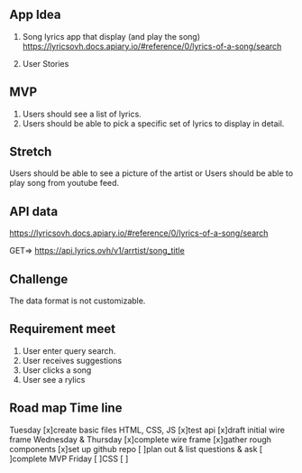 
## App Idea
1. Song lyrics app that display (and play the song)
https://lyricsovh.docs.apiary.io/#reference/0/lyrics-of-a-song/search 

2. User Stories
## MVP
1. Users should see a list of lyrics. 
2. Users should be able to pick a specific set of lyrics to display in detail.

## Stretch
Users should be able to see a picture of the artist
or
Users should be able to play song from youtube feed.

## API data
https://lyricsovh.docs.apiary.io/#reference/0/lyrics-of-a-song/search

GET=> https://api.lyrics.ovh/v1/arrtist/song_title


## Challenge
The data format is not customizable.

## Requirement meet
1. User enter query search. 
2. User receives suggestions 
3. User clicks a song
4. User see a rylics 

## Road map Time line
Tuesday
    [x]create basic files HTML, CSS, JS
    [x]test api 
    [x]draft initial wire frame 
Wednesday & Thursday
    [x]complete wire frame 
    [x]gather rough components
    [x]set up github repo
    [ ]plan out & list questions & ask
    [ ]complete MVP
Friday
    [ ]CSS
    [ ]